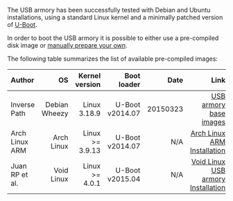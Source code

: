 The USB armory has been successfully tested with Debian and Ubuntu installations, using a standard Linux kernel and a minimally patched version of [U-Boot](https://github.com/inversepath/u-boot-usbarmory).

In order to boot the USB armory it is possible to either use a pre-compiled disk image or [manually prepare your own](https://github.com/inversepath/usbarmory/wiki/Preparing-a-bootable-microSD-image).

The following table summarizes the list of available pre-compiled images:

| Author         | OS            | Kernel version    | Boot loader     | Date     | Link |
|:---------------|--------------:|------------------:|----------------:|---------:|-----:|
| Inverse Path   | Debian Wheezy | Linux 3.18.9      | U-Boot v2014.07 | 20150323 | [USB armory base images](http://dev.inversepath.com/download/usbarmory) |
| Arch Linux ARM | Arch Linux    | Linux >= 3.9.13   | U-Boot v2014.07 | N/A      | [Arch Linux ARM Installation](http://archlinuxarm.org/platforms/armv7/freescale/usb-armory) |
| Juan RP et al. | Void Linux    | Linux >= 4.0.1    | U-Boot v2015.04 | N/A      | [Void Linux USB armory Installation](https://github.com/voidlinux/documentation/wiki/USB-Armory) |

